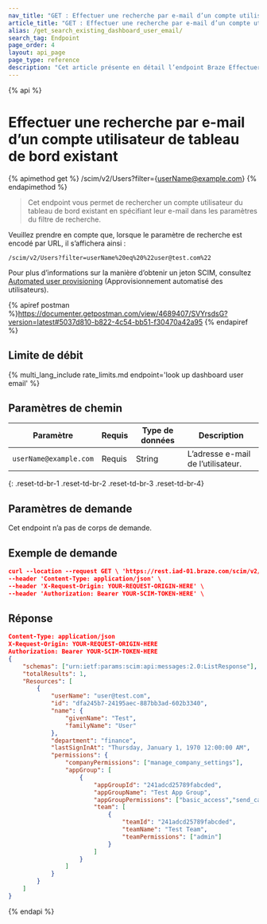 ```yaml
---
nav_title: "GET : Effectuer une recherche par e-mail d’un compte utilisateur de tableau de bord existant"
article_title: "GET : Effectuer une recherche par e-mail d’un compte utilisateur de tableau de bord existant"
alias: /get_search_existing_dashboard_user_email/
search_tag: Endpoint
page_order: 4
layout: api_page
page_type: reference
description: "Cet article présente en détail l’endpoint Braze Effectuer une recherche par e-mail d’un compte utilisateur du tableau de bord existant."
---
```


{% api %}
# Effectuer une recherche par e-mail d’un compte utilisateur de tableau de bord existant
{% apimethod get %}
/scim/v2/Users?filter={userName@example.com}
{% endapimethod %}

> Cet endpoint vous permet de rechercher un compte utilisateur du tableau de bord existant en spécifiant leur e-mail dans les paramètres du filtre de recherche. 

Veuillez prendre en compte que, lorsque le paramètre de recherche est encodé par URL, il s’affichera ainsi :

`/scim/v2/Users?filter=userName%20eq%20%22user@test.com%22`

Pour plus d’informations sur la manière d’obtenir un jeton SCIM, consultez [Automated user provisioning]({{site.baseurl}}/scim/automated_user_provisioning/) (Approvisionnement automatisé des utilisateurs).

{% apiref postman %}https://documenter.getpostman.com/view/4689407/SVYrsdsG?version=latest#5037d810-b822-4c54-bb51-f30470a42a95 {% endapiref %}

## Limite de débit

{% multi_lang_include rate_limits.md endpoint='look up dashboard user email' %}

## Paramètres de chemin

| Paramètre | Requis | Type de données | Description |
|---|---|---|---|
| `userName@example.com` | Requis | String | L’adresse e-mail de l’utilisateur. |
{: .reset-td-br-1 .reset-td-br-2 .reset-td-br-3 .reset-td-br-4}

## Paramètres de demande

Cet endpoint n’a pas de corps de demande.

## Exemple de demande
```json
curl --location --request GET \ 'https://rest.iad-01.braze.com/scim/v2/Users?filter=userName%20eq%20%22user@test.com%22' \
--header 'Content-Type: application/json' \
--header 'X-Request-Origin: YOUR-REQUEST-ORIGIN-HERE' \
--header 'Authorization: Bearer YOUR-SCIM-TOKEN-HERE' \
```

## Réponse
```json
Content-Type: application/json
X-Request-Origin: YOUR-REQUEST-ORIGIN-HERE
Authorization: Bearer YOUR-SCIM-TOKEN-HERE
{
    "schemas": ["urn:ietf:params:scim:api:messages:2.0:ListResponse"],
    "totalResults": 1,
    "Resources": [
        {
            "userName": "user@test.com",
            "id": "dfa245b7-24195aec-887bb3ad-602b3340",
            "name": {
                "givenName": "Test",
                "familyName": "User"
            },
            "department": "finance",
            "lastSignInAt": "Thursday, January 1, 1970 12:00:00 AM",
            "permissions": {
                "companyPermissions": ["manage_company_settings"],
                "appGroup": [
                    {
                        "appGroupId": "241adcd25789fabcded",
                        "appGroupName": "Test App Group",
                        "appGroupPermissions": ["basic_access","send_campaigns_canvases"],
                        "team": [
                            {
                                "teamId": "241adcd25789fabcded",
                                "teamName": "Test Team",                  
                                "teamPermissions": ["admin"]
                            }
                        ]
                    } 
                ]
            }
        }
    ]
}
```

{% endapi %}


